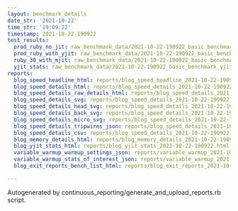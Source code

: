 ```yaml
---
layout: benchmark_details
date_str: '2021-10-22'
time_str: '19:09:22'
timestamp: 2021-10-22-190922
test_results:
  prod_ruby_no_jit: raw_benchmark_data/2021-10-22-190922_basic_benchmark_prod_ruby_no_jit.json
  prod_ruby_with_yjit: raw_benchmark_data/2021-10-22-190922_basic_benchmark_prod_ruby_with_yjit.json
  ruby_30_with_mjit: raw_benchmark_data/2021-10-22-190922_basic_benchmark_ruby_30_with_mjit.json
  yjit_stats: raw_benchmark_data/2021-10-22-190922_basic_benchmark_yjit_stats.json
reports:
  blog_speed_headline_html: reports/blog_speed_headline_2021-10-22-190922.html
  blog_speed_details_html: reports/blog_speed_details_2021-10-22-190922.html
  blog_speed_details_raw_details_html: reports/blog_speed_details_2021-10-22-190922.raw_details.html
  blog_speed_details_svg: reports/blog_speed_details_2021-10-22-190922.svg
  blog_speed_details_head_svg: reports/blog_speed_details_2021-10-22-190922.head.svg
  blog_speed_details_back_svg: reports/blog_speed_details_2021-10-22-190922.back.svg
  blog_speed_details_micro_svg: reports/blog_speed_details_2021-10-22-190922.micro.svg
  blog_speed_details_tripwires_json: reports/blog_speed_details_2021-10-22-190922.tripwires.json
  blog_speed_details_csv: reports/blog_speed_details_2021-10-22-190922.csv
  blog_memory_details_html: reports/blog_memory_details_2021-10-22-190922.html
  blog_yjit_stats_html: reports/blog_yjit_stats_2021-10-22-190922.html
  variable_warmup_warmup_settings_json: reports/variable_warmup_2021-10-22-190922.warmup_settings.json
  variable_warmup_stats_of_interest_json: reports/variable_warmup_2021-10-22-190922.stats_of_interest.json
  blog_exit_reports_bench_list_html: reports/blog_exit_reports_2021-10-22-190922.bench_list.html

---
```

Autogenerated by continuous_reporting/generate_and_upload_reports.rb script.

